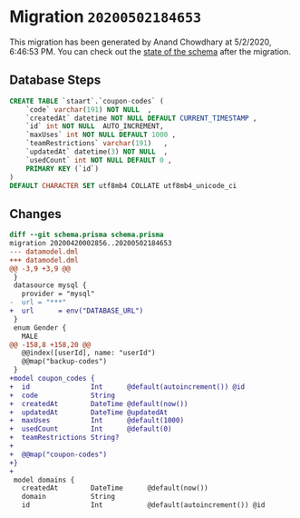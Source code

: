 # Migration `20200502184653`

This migration has been generated by Anand Chowdhary at 5/2/2020, 6:46:53 PM.
You can check out the [state of the schema](./schema.prisma) after the migration.

## Database Steps

```sql
CREATE TABLE `staart`.`coupon-codes` (
    `code` varchar(191) NOT NULL  ,
    `createdAt` datetime NOT NULL DEFAULT CURRENT_TIMESTAMP ,
    `id` int NOT NULL  AUTO_INCREMENT,
    `maxUses` int NOT NULL DEFAULT 1000 ,
    `teamRestrictions` varchar(191)   ,
    `updatedAt` datetime(3) NOT NULL  ,
    `usedCount` int NOT NULL DEFAULT 0 ,
    PRIMARY KEY (`id`)
) 
DEFAULT CHARACTER SET utf8mb4 COLLATE utf8mb4_unicode_ci
```

## Changes

```diff
diff --git schema.prisma schema.prisma
migration 20200420002856..20200502184653
--- datamodel.dml
+++ datamodel.dml
@@ -3,9 +3,9 @@
 }
 datasource mysql {
   provider = "mysql"
-  url = "***"
+  url      = env("DATABASE_URL")
 }
 enum Gender {
   MALE
@@ -158,8 +158,20 @@
   @@index([userId], name: "userId")
   @@map("backup-codes")
 }
+model coupon_codes {
+  id               Int      @default(autoincrement()) @id
+  code             String
+  createdAt        DateTime @default(now())
+  updatedAt        DateTime @updatedAt
+  maxUses          Int      @default(1000)
+  usedCount        Int      @default(0)
+  teamRestrictions String?
+
+  @@map("coupon-codes")
+}
+
 model domains {
   createdAt        DateTime      @default(now())
   domain           String
   id               Int           @default(autoincrement()) @id
```


